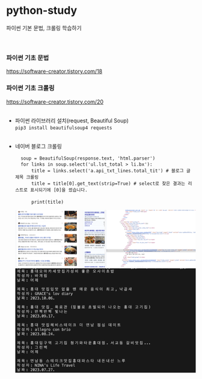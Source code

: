 # python-study
파이썬 기본 문법, 크롤링 학습하기
</br></br></br>


### 파이썬 기초 문법
https://software-creator.tistory.com/18

### 파이썬 기초 크롤링
https://software-creator.tistory.com/20 </br></br>
- 파이썬 라이브러리 설치(request, Beautiful Soup)</br>
`pip3 install beautifulsoup4 requests`
</br></br>
- 네이버 블로그 크롤링</br>

        soup = BeautifulSoup(response.text, 'html.parser')
        for links in soup.select('ul.lst_total > li.bx'):
            title = links.select('a.api_txt_lines.total_tit') # 블로그 글 제목 크롤링
            title = title[0].get_text(strip=True) # select로 찾은 결과는 리스트로 표시되기에 [0]을 썼습니다. 
            
            print(title)


    ![Alt text](image.png)![Alt text](image-2.png)